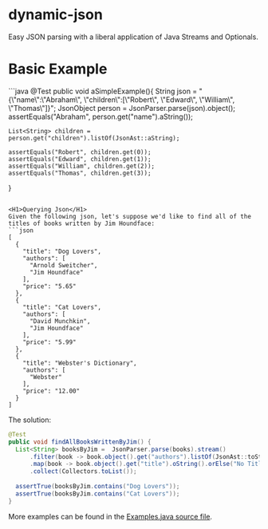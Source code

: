 # dynamic-json
Easy JSON parsing with a liberal application of Java Streams and Optionals.  

<H1>Basic Example</H1>
```java
@Test
public void aSimpleExample(){
    String json = "{\"name\":\"Abraham\", \"children\":[\"Robert\", \"Edward\", \"William\", \"Thomas\"]}";
    JsonObject person = JsonParser.parse(json).object();
    assertEquals("Abraham", person.get("name").aString());
    
    List<String> children = person.get("children").listOf(JsonAst::aString);
    
    assertEquals("Robert", children.get(0));
    assertEquals("Edward", children.get(1));
    assertEquals("William", children.get(2));
    assertEquals("Thomas", children.get(3));
    
}
```

<H1>Querying Json</H1>
Given the following json, let's suppose we'd like to find all of the titles of books written by Jim Houndface:
```json
[
  {
    "title": "Dog Lovers",
    "authors": [
      "Arnold Sweitcher",
      "Jim Houndface"
    ],
    "price": "5.65"
  },
  {
    "title": "Cat Lovers",
    "authors": [
      "David Munchkin",
      "Jim Houndface"
    ],
    "price": "5.99"
  },
  {
    "title": "Webster's Dictionary",
    "authors": [
      "Webster"
    ],
    "price": "12.00"
  }
]
```
The solution:
```java
@Test
public void findAllBooksWrittenByJim() {
  List<String> booksByJim =  JsonParser.parse(books).stream()
      .filter(book -> book.object().get("authors").listOf(JsonAst::toString).contains("Jim Houndface"))
      .map(book -> book.object().get("title").oString().orElse("No Title Found"))
      .collect(Collectors.toList());
    
  assertTrue(booksByJim.contains("Dog Lovers"));
  assertTrue(booksByJim.contains("Cat Lovers"));
}
```


More examples can be found in the <a href='https://github.com/cjdev/dynamic-json/blob/master/src/test/java/com/cj/dynamicjson/simplejson/Examples.java'>Examples.java source file</a>.


